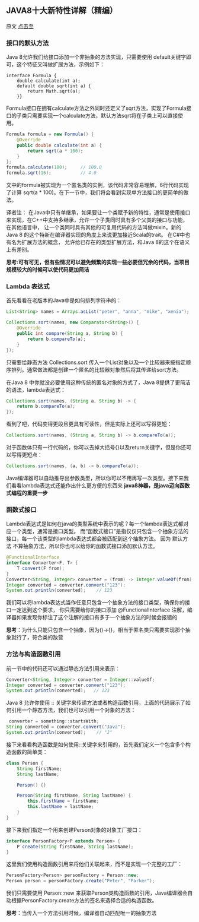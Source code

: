 ## JAVA8十大新特性详解（精编）
原文 [点击至](https://www.jianshu.com/p/0bf8fe0f153b)
### 接口的默认方法
Java 8允许我们给接口添加一个非抽象的方法实现，只需要使用 default关键字即可，这个特征又叫做扩展方法，示例如下：
```
interface Formula {
    double calculate(int a);
    default double sqrt(int a) {
        return Math.sqrt(a);
    }}
```
Formula接口在拥有calculate方法之外同时还定义了sqrt方法，实现了Formula接口的子类只需要实现一个calculate方法，默认方法sqrt将在子类上可以直接使用。

```java
Formula formula = new Formula() {
    @Override
    public double calculate(int a) {
        return sqrt(a * 100);
    }
};
formula.calculate(100);     // 100.0
formula.sqrt(16);           // 4.0
```
文中的formula被实现为一个匿名类的实例，该代码非常容易理解，6行代码实现了计算 sqrt(a * 100)。在下一节中，我们将会看到实现单方法接口的更简单的做法。

译者注： 在Java中只有单继承，如果要让一个类赋予新的特性，通常是使用接口来实现，在C++中支持多继承，允许一个子类同时具有多个父类的接口与功能，在其他语言中，
让一个类同时具有其他的可复用代码的方法叫做mixin。新的Java 8 的这个特新在编译器实现的角度上来说更加接近Scala的trait。 在C#中也有名为扩展方法的概念，
允许给已存在的类型扩展方法，和Java 8的这个在语义上有差别。

**思考:可有可无，但有些情况可以避免频繁的实现一些必要但冗余的代码，当项目规模较大的时候可以使代码更加简洁**

### Lambda 表达式
首先看看在老版本的Java中是如何排列字符串的：
```java
List<String> names = Arrays.asList("peter", "anna", "mike", "xenia");

Collections.sort(names, new Comparator<String>() {
    @Override
    public int compare(String a, String b) {
        return b.compareTo(a);
    }
});
```
只需要给静态方法 Collections.sort 传入一个List对象以及一个比较器来按指定顺序排列。通常做法都是创建一个匿名的比较器对象然后将其传递给sort方法。

在Java 8 中你就没必要使用这种传统的匿名对象的方式了，Java 8提供了更简洁的语法，lambda表达式：
```java
Collections.sort(names, (String a, String b) -> {
    return b.compareTo(a);
});
```
看到了吧，代码变得更段且更具有可读性，但是实际上还可以写得更短：
```java
Collections.sort(names, (String a, String b) -> b.compareTo(a));
```
对于函数体只有一行代码的，你可以去掉大括号{}以及return关键字，但是你还可以写得更短点：
```java
Collections.sort(names, (a, b) -> b.compareTo(a));
```
Java编译器可以自动推导出参数类型，所以你可以不用再写一次类型。接下来我们看看lambda表达式还能作出什么更方便的东西来
**java8神器，是java迈向函数式编程的重要一步**
### 函数式接口
Lambda表达式是如何在java的类型系统中表示的呢？每一个lambda表达式都对应一个类型，通常是接口类型。
而“函数式接口”是指仅仅只包含一个抽象方法的接口，每一个该类型的lambda表达式都会被匹配到这个抽象方法。
因为 默认方法 不算抽象方法，所以你也可以给你的函数式接口添加默认方法。
```java
@FunctionalInterface
interface Converter<F, T> {
    T convert(F from);
}
Converter<String, Integer> converter = (from) -> Integer.valueOf(from);
Integer converted = converter.convert("123");
System.out.println(converted);    // 123
```
我们可以将lambda表达式当作任意只包含一个抽象方法的接口类型，确保你的接口一定达到这个要求，
你只需要给你的接口添加 @FunctionalInterface 注解，编译器如果发现你标注了这个注解的接口有多于一个抽象方法的时候会报错的

**思考**：为什么只能只包含一个抽象，因为()->{}，相当于匿名类只需要实现那个抽象就行了，符合类的敌营 

### 方法与构造函数引用
前一节中的代码还可以通过静态方法引用来表示：
```java
Converter<String, Integer> converter = Integer::valueOf;
Integer converted = converter.convert("123");
System.out.println(converted);   // 123
```
Java 8 允许你使用 :: 关键字来传递方法或者构造函数引用，上面的代码展示了如何引用一个静态方法，我们也可以引用一个对象的方法：
```java
 converter = something::startsWith;
String converted = converter.convert("Java");
System.out.println(converted);    // "J"
```
接下来看看构造函数是如何使用::关键字来引用的，首先我们定义一个包含多个构造函数的简单类：
```java
class Person {
    String firstName;
    String lastName;

    Person() {}

    Person(String firstName, String lastName) {
        this.firstName = firstName;
        this.lastName = lastName;
    }
}
```
接下来我们指定一个用来创建Person对象的对象工厂接口：
```java
interface PersonFactory<P extends Person> {
    P create(String firstName, String lastName);
}
```
这里我们使用构造函数引用来将他们关联起来，而不是实现一个完整的工厂：
```java
PersonFactory<Person> personFactory = Person::new;
Person person = personFactory.create("Peter", "Parker");
```
我们只需要使用 Person::new 来获取Person类构造函数的引用，Java编译器会自动根据PersonFactory.create方法的签名来选择合适的构造函数。

**思考**：当传入一个方法引用时候，编译器自动匹配唯一的抽象方法

